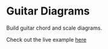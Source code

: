 # Guitar Diagrams

Build guitar chord and scale diagrams.

Check out the live example [here](https://guitar-diagrams.netlify.app/)

